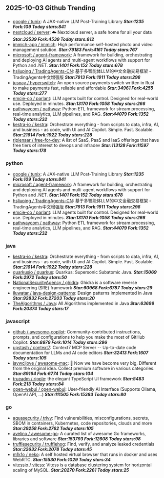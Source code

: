 ## 2025-10-03 Github Trending

### 
* [google / tunix](https://github.com/google/tunix): A JAX-native LLM Post-Training Library ***Star:1235 Fork:109 Today stars:841***
* [nextcloud / server](https://github.com/nextcloud/server): ☁️ Nextcloud server, a safe home for all your data ***Star:32539 Fork:4539 Today stars:812***
* [immich-app / immich](https://github.com/immich-app/immich): High performance self-hosted photo and video management solution. ***Star:79183 Fork:4161 Today stars:767***
* [microsoft / agent-framework](https://github.com/microsoft/agent-framework): A framework for building, orchestrating and deploying AI agents and multi-agent workflows with support for Python and .NET. ***Star:1401 Fork:152 Today stars:678***
* [hsliuping / TradingAgents-CN](https://github.com/hsliuping/TradingAgents-CN): 基于多智能体LLM的中文金融交易框架 - TradingAgents中文增强版 ***Star:7913 Fork:1911 Today stars:298***
* [juspay / hyperswitch](https://github.com/juspay/hyperswitch): An open source payments switch written in Rust to make payments fast, reliable and affordable ***Star:34961 Fork:4255 Today stars:277***
* [emcie-co / parlant](https://github.com/emcie-co/parlant): LLM agents built for control. Designed for real-world use. Deployed in minutes. ***Star:13170 Fork:1058 Today stars:266***
* [pathwaycom / pathway](https://github.com/pathwaycom/pathway): Python ETL framework for stream processing, real-time analytics, LLM pipelines, and RAG. ***Star:44079 Fork:1352 Today stars:232***
* [kestra-io / kestra](https://github.com/kestra-io/kestra): Orchestrate everything - from scripts to data, infra, AI, and business - as code, with UI and AI Copilot. Simple. Fast. Scalable. ***Star:21614 Fork:1922 Today stars:228***
* [ripienaar / free-for-dev](https://github.com/ripienaar/free-for-dev): A list of SaaS, PaaS and IaaS offerings that have free tiers of interest to devops and infradev ***Star:113128 Fork:11597 Today stars:178***

### python
* [google / tunix](https://github.com/google/tunix): A JAX-native LLM Post-Training Library ***Star:1235 Fork:109 Today stars:841***
* [microsoft / agent-framework](https://github.com/microsoft/agent-framework): A framework for building, orchestrating and deploying AI agents and multi-agent workflows with support for Python and .NET. ***Star:1401 Fork:152 Today stars:678***
* [hsliuping / TradingAgents-CN](https://github.com/hsliuping/TradingAgents-CN): 基于多智能体LLM的中文金融交易框架 - TradingAgents中文增强版 ***Star:7913 Fork:1911 Today stars:298***
* [emcie-co / parlant](https://github.com/emcie-co/parlant): LLM agents built for control. Designed for real-world use. Deployed in minutes. ***Star:13170 Fork:1058 Today stars:266***
* [pathwaycom / pathway](https://github.com/pathwaycom/pathway): Python ETL framework for stream processing, real-time analytics, LLM pipelines, and RAG. ***Star:44079 Fork:1352 Today stars:232***

### java
* [kestra-io / kestra](https://github.com/kestra-io/kestra): Orchestrate everything - from scripts to data, infra, AI, and business - as code, with UI and AI Copilot. Simple. Fast. Scalable. ***Star:21614 Fork:1922 Today stars:228***
* [quarkusio / quarkus](https://github.com/quarkusio/quarkus): Quarkus: Supersonic Subatomic Java. ***Star:15069 Fork:2972 Today stars:50***
* [NationalSecurityAgency / ghidra](https://github.com/NationalSecurityAgency/ghidra): Ghidra is a software reverse engineering (SRE) framework ***Star:60968 Fork:6787 Today stars:29***
* [iluwatar / java-design-patterns](https://github.com/iluwatar/java-design-patterns): Design patterns implemented in Java ***Star:92832 Fork:27203 Today stars:20***
* [TheAlgorithms / Java](https://github.com/TheAlgorithms/Java): All Algorithms implemented in Java ***Star:63699 Fork:20374 Today stars:17***

### javascript
* [github / awesome-copilot](https://github.com/github/awesome-copilot): Community-contributed instructions, prompts, and configurations to help you make the most of GitHub Copilot. ***Star:8979 Fork:1014 Today stars:296***
* [upstash / context7](https://github.com/upstash/context7): Context7 MCP Server -- Up-to-date code documentation for LLMs and AI code editors ***Star:32413 Fork:1607 Today stars:105***
* [jaywcjlove / awesome-mac](https://github.com/jaywcjlove/awesome-mac):  Now we have become very big, Different from the original idea. Collect premium software in various categories. ***Star:89164 Fork:6774 Today stars:104***
* [trueadm / ripple](https://github.com/trueadm/ripple): the elegant TypeScript UI framework ***Star:5483 Fork:213 Today stars:84***
* [open-webui / open-webui](https://github.com/open-webui/open-webui): User-friendly AI Interface (Supports Ollama, OpenAI API, ...) ***Star:111505 Fork:15383 Today stars:80***

### go
* [aquasecurity / trivy](https://github.com/aquasecurity/trivy): Find vulnerabilities, misconfigurations, secrets, SBOM in containers, Kubernetes, code repositories, clouds and more ***Star:29258 Fork:2762 Today stars:105***
* [avelino / awesome-go](https://github.com/avelino/awesome-go): A curated list of awesome Go frameworks, libraries and software ***Star:153793 Fork:12608 Today stars:98***
* [trufflesecurity / trufflehog](https://github.com/trufflesecurity/trufflehog): Find, verify, and analyze leaked credentials ***Star:22632 Fork:2078 Today stars:45***
* [m1k1o / neko](https://github.com/m1k1o/neko): A self hosted virtual browser that runs in docker and uses WebRTC. ***Star:15530 Fork:1029 Today stars:34***
* [vitessio / vitess](https://github.com/vitessio/vitess): Vitess is a database clustering system for horizontal scaling of MySQL. ***Star:20270 Fork:2261 Today stars:25***
